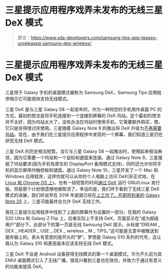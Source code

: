 # 三星提示应用程序戏弄未发布的无线三星 DeX 模式

> 原文：<https://www.xda-developers.com/samsung-tips-app-teases-unreleased-samsung-dex-wireless/>

# 三星提示应用程序戏弄未发布的无线三星 DeX 模式

三星用于 Galaxy 手机的桌面模式被称为 Samsung DeX，Samsung Tips 应用程序暗示它可能很快支持无线模式。

三星 DeX 是与三星 Galaxy S8 一起宣布的，作为一种将您的手机用作桌面 PC 的方式。最初的想法是将手机连接到一个连接到屏幕的 DeX 坞站。这个最初的想法并不太好，因为坞站太大了，没有办法在坞站时使用手机，它需要额外购买，嗯，它只是变得很讨厌使用。三星随着 Galaxy Note 9 的推出将 DeX 升级为[不再需要坞站](https://www.xda-developers.com/samsung-galaxy-s9-dockless-dex-android-pie-beta/)。现在，由于我们在三星提示应用程序中发现的一个屏幕，我们知道三星仍在研究无线 DeX 模式。

三星 DeX 的历史相当短暂。当它与三星 Galaxy S8 一起推出时，使用起来相当麻烦，因为它需要一个坞站和一个鼠标和键盘来连接。通过 Galaxy Note 9，三星摆脱了坞站要求(因为手机有原生的 DisplayPort 备用模式支持)，同时还允许你将手机的显示屏用作触控板和键盘。通过 Galaxy Note 10，三星开发了一个 Mac 和 Windows 应用程序，这样你就可以从你的个人电脑上访问 DeX(非正式地，在 [Linux 和 Chrome OS 上](https://www.xda-developers.com/how-to-access-samsung-dex-mode-linux-chrome-os/))。也有一段短暂的时间[通过 DeX](https://www.xda-developers.com/samsung-ends-linux-on-dex-beta-android-10-update/) 运行 GNU/Linux 发行版，但是那个计划很遗憾地被取消了。幸运的是，我们终于看到了无线三星 DeX 模式的进展，我们听说早在 2018 年底就已经在[上工作了。在即将到来的](https://www.xda-developers.com/samsung-dex-wireless-connections/) [Galaxy Note 20](https://www.xda-developers.com/tag/samsung-galaxy-note20/) 上，三星可能最终会允许 DeX 无线工作。

我在三星提示应用程序中找到了上面的屏幕作为设置的一部分。在我的 Galaxy S20 Ultra 和 Galaxy Z Flip 上，后者实际上不支持 DeX，页面显示在“成为超级用户”部分下。此部分下的第一页是无线 Samsung DeX 提示。头标是“DREAM _ DEX _ HEADER _ USE _ DEX _ wireless _ M _ TIPS。”这可能是无意中被推送到服务器上的。表头有意思的是开头的“梦”。梦想是 Galaxy S10 系列的代号，这让我认为 Galaxy S10 和更高版本应该支持无线 DeX 模式。

三星 DeX 不会是 Android 设备获得无线模式的第一个桌面模式。华为不久前为其 EMUI 桌面模式引入了无线广播。很高兴看到三星也在效仿，并致力于通过有意义的功能来提高 DeX。